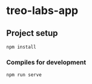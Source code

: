 # treo-labs-app

## Project setup
```
npm install
```

### Compiles for development
```
npm run serve
```
